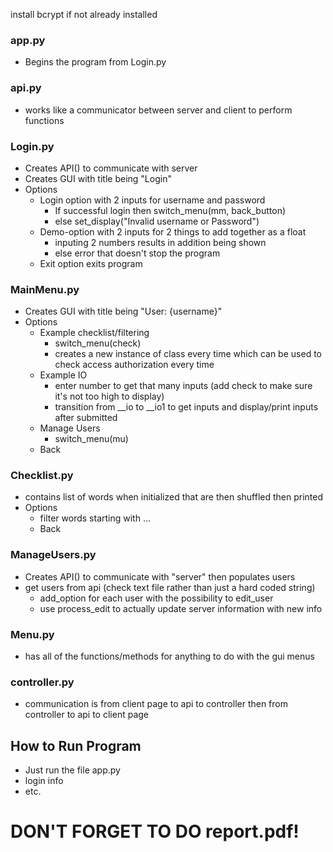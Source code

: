 install bcrypt if not already installed

### app.py
* Begins the program from Login.py

### api.py
* works like a communicator between server and client to perform functions

### Login.py
* Creates API() to communicate with server
* Creates GUI with title being "Login"
* Options
  * Login option with 2 inputs for username and password
    * If successful login then switch_menu(mm, back_button) 
    * else set_display("Invalid username or Password") 
  * Demo-option with 2 inputs for 2 things to add together as a float
    * inputing 2 numbers results in addition being shown
    * else error that doesn't stop the program
  * Exit option exits program

### MainMenu.py
* Creates GUI with title being "User: {username}"
* Options
  * Example checklist/filtering
    * switch_menu(check)
    * creates a new instance of class every time which can be used to check access authorization every time
  * Example IO
    * enter number to get that many inputs (add check to make sure it's not too high to display)
    * transition from __io to __io1 to get inputs and display/print inputs after submitted
  * Manage Users
    * switch_menu(mu)
  * Back

### Checklist.py
* contains list of words when initialized that are then shuffled then printed
* Options
  * filter words starting with ...
  * Back

### ManageUsers.py
* Creates API() to communicate with "server" then populates users
* get users from api (check text file rather than just a hard coded string)
  * add_option for each user with the possibility to edit_user
  * use process_edit to actually update server information with new info

### Menu.py
* has all of the functions/methods for anything to do with the gui menus

### controller.py
* communication is from client page to api to controller then from controller to api to client page

## How to Run Program
* Just run the file app.py
* login info
* etc.

# DON'T FORGET TO DO report.pdf!